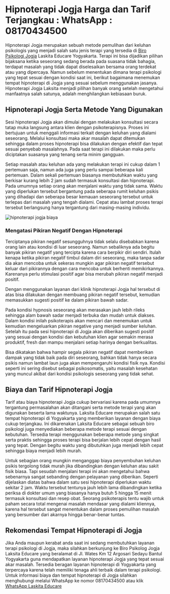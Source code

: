 # Hipnoterapi Jogja Harga dan Tarif Terjangkau : WhatsApp : 08170434500
Hipnoterapi Jogja merupakan sebuah metode pemulihan dari keluhan psikologis yang menjadi salah satu jenis terapi yang tersedia di [Biro Psikologi Jogja](https://lei.my.id/) Laskita Educare Yogyakarta. Terapi ini bisa dijadikan pilihan bijaksana ketika seseorang sedang berada pada suasana tidak bahagia, terdapat masalah yang tidak dapat diselesaikan bersama orang terdekat atau yang dipercaya. Namun sebelum menentukan dimana terapi psikologi yang tepat sesuai dengan kondisi saat ini, berikut bagaimana menemukan tempat hipnoterapi di Jogja yang sesuai sebelum menggunakan jasanya. Hipnoterapi Jogja Laksita menjadi pilihan banyak orang setelah mengetahui manfaatnya salah satunya, adalah menghilangkan kebiasaan buruk.

## Hipnoterapi Jogja Serta Metode Yang Digunakan
Sesi hipnoterapi Jogja akan dimulai dengan melakukan konsultasi secara tatap muka langsung antara klien dengan psikoterapisnya. Proses ini bertujuan untuk menggali informasi terkait dengan keluhan yang dialami seseorang. Melalui konsultasi maka akar masalah dapat ditemukan sehingga dalam proses hipnoterapi bisa dilakukan dengan efektif dan tepat sesuai penyebab masalahnya. Pada saat terapi ini dilakukan maka perlu diciptakan suasanya yang tenang serta minim gangguan.

Setiap masalah atau keluhan ada yang melakukan terapi ini cukup dalam 1 pertemuan saja, namun ada juga yang perlu sampai beberapa kali pertemuan. Dalam sekali pertemuan biasanya membutuhkan waktu yang berkisar kurang lebih 2 jam sudah termasuk konsultasi dan hipnoterapi. Pada umumnya setiap orang akan menjalani waktu yang tidak sama. Waktu yang diperlukan tersebut bergantung pada seberapa rumit keluhan psikis yang dihadapi dan seberapa besar kemauan seseorang tersebut untuk terlepas dari masalah yang tengah dialami. Cepat atau lambat proses terapi tersebut berlangsung hanya tergantung dari masing-masing individu.

![hipnoterapi jogja biaya](https://3.bp.blogspot.com/-odyuQIfNJTQ/X7dBlu0nXBI/AAAAAAAAMxg/n8Kuz9E7KsQipuuu5dttm-8KWKIHn8lJACK4BGAYYCw/s790/MENGHILANGKAN%2BKEBIASAAN%2BBURUK%2BFeed%2B%2528505%2529.jpg)

### Mengatasi Pikiran Negatif Dengan Hipnoterapi
Terciptanya pikiran negatif sesungguhnya tidak selalu disebabkan karena orang lain atau kondisi di luar seseorang. Namun sebaliknya ada begitu banyak pikiran negatif yang tercipta karena cara berpikir diri sendiri. Itulah kenapa ketika pikiran negatif timbul dalam diri seseorang, maka tanpa sadar dia akan mencoba untuk sekeras mungkin agar pikiran negatif tersebut keluar dari pikirannya dengan cara mencoba untuk berhenti memikirkannya. Karenanya perlu stimulasi positif agar bisa merubah pikiran negatif menjadi positif.

Dengan menggunakan layanan dari klinik hipnoterapi Jogja hal tersebut di atas bisa dilakukan dengan membuang pikiran negatif tersebut, kemudian memasukkan sugesti positif ke dalam pikiran bawah sadar.

Pada kondisi hypnosis seseorang akan merasakan jauh lebih rileks sehingga alam bawah sadar menjadi terbuka dan mudah untuk diakses. Dalam kondisi inilah psikoterapis akan mencari dan menemukan untuk kemudian mengeluarkan pikiran negative yang menjadi sumber keluhan. Setelah itu pada sesi hipnoterapi di Jogja akan diberikan sugesti positif yang sesuai dengan kondisi dan kebutuhan klien agar semakin merasa produktif, fresh dan mampu menjalani setiap harinya dengan berkualitas.

Bisa dikatakan bahwa hampir segala pikiran negatif dapat memberikan dampak yang tidak baik pada diri seseorang, bahkan tidak hanya secara psikis namun lambat laun juga akan mempengaruhi kondisi fisik nya. Kondisi seperti ini sering disebut sebagai psikosomatis, yaitu masalah kesehatan yang muncul akibat dari kondisi psikologis seseorang yang tidak sehat.

## Biaya dan Tarif Hipnoterapi Jogja
Tarif atau biaya hipnoterapi Jogja cukup bervariasi karena pada umumnya tergantung permasalahan akan ditangani serta metode terapi yang akan digunakan beserta lama waktunya. Laksita Educare merupakan salah satu tempat hipnoterapi di Yogyakarta yang memberikan layanan dengan biaya cukup terjangkau. Ini dikarenakan Laksita Educare sebagai sebuah biro psikologi juga menyediakan beberapa metode terapi sesuai dengan kebutuhan. Tersedia terapi menggunakan beberapa metode yang singkat serta praktis sehingga proses terapi bisa berjalan lebih cepat dengan hasil yang tepat. Dengan begitu waktu yang dibutuhkan juga menjadi lebih cepat sehingga biaya menjadi lebih murah.

Untuk sebagian orang mungkin menganggap biaya penyembuhan keluhan psikis tergolong tidak murah jika dibandingkan dengan keluhan atau sakit fisik biasa. Tapi sesudah menjalani terapi ini akan mengetahui bahwa sebenarnya sangat sebanding dengan pelayanan yang diberikan. Seperti dijelaskan diatas bahwa dalam satu sesi hipnoterapi diperlukan waktu sekitar 2 jam. Waktu tersebut tentunya jauh lebih lama dibandingkan ketika periksa di dokter umum yang biasanya hanya butuh 5 hingga 15 menit termasuk konsultasi dan resep obat. Seorang psikoterapis tentu wajib untuk paham secara total mengenai masalah mendasar yang dialami kliennya, karena hal tersebut sangat menentukan dalam proses pemulihan masalah yang bersumber dari akarnya hingga benar-benar tuntas.

## Rekomendasi Tempat Hipnoterapi di Jogja
Jika Anda maupun kerabat anda saat ini sedang membutuhkan layanan terapi psikologi di Jogja, maka silahkan berkunjung ke Biro Psikolog Jogja Laksita Educare yang beralamat di Jl. Wates Km 12 Argosari Sedayu Bantul Yogyakarta guna mendapatkan layanan hipnoterapi Jogja yang tepat sesuai akar masalah. Tersedia beragan layanan hipnoterapi di Yogyakarta yang terpercaya karena telah memiliki tenaga ahli terbaik dalam terapi psikologi. Untuk informasi biaya dan tempat hipnoterapi di Jogja silahkan menghubungi melalui WhatsApp ke nomor 08170434500 atau klik [WhatsApp Laskita Educare](https://go.lei.co.id/wa)
